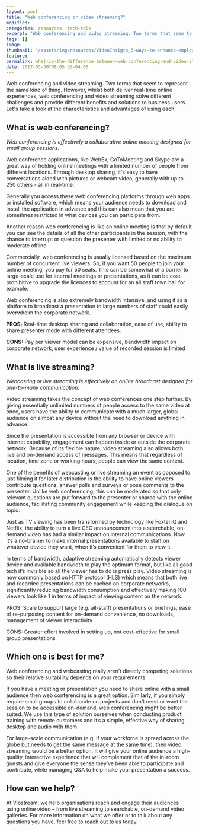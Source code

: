 ```yaml
---
layout: post
title: "Web conferencing or video streaming?"
modified:
categories: resources, tech-talk
excerpt: "Web conferencing and video streaming. Two terms that seem to represent the same kind of thing"
tags: []
image:
thumbnail: "/assets/img/resources/VideoInsigts_3-ways-to-enhance-employee-engagement-.jpg"
feature:
permalink: what-is-the-difference-between-web-conferencing-and-video-streaming/
date: 2017-03-30T08:05:55-04:00
---
```


Web conferencing and video streaming. Two terms that seem to represent the same kind of thing. However, whilst both deliver real-time online experiences, web <span class="s1">conferencing and video streaming</span> solve different challenges and provide different benefits and solutions to business users. Let's take a look at the characteristics and advantages of using each.
<h2>What is web conferencing?</h2>
<i>Web conferencing is effectively a collaborative online meeting designed for small group sessions.</i>

Web conference applications, like WebEx, GoToMeeting and Skype are a great way of holding online meetings with a limited number of people from different locations. Through desktop sharing, it's easy to have conversations aided with pictures or webcam video, generally with up to 250 others - all in real-time.

Generally you access these web conferencing platforms through web apps or installed software, which means your audience needs to download and install the application in advance and this can also mean that you are sometimes restricted in what devices you can participate from.

Another reason web conferencing is like an online meeting is that by default you can see the details of all the other participants in the session, with the chance to interrupt or question the presenter with limited or no ability to moderate offline.

Commercially, web conferencing is usually licensed based on the maximum number of concurrent live viewers. So, if you want 50 people to join your online meeting, you pay for 50 seats. This can be somewhat of a barrier to large-scale use for internal meetings or presentations, as it can be cost-prohibitive to upgrade the licences to account for an all staff town hall for example.

Web conferencing is also extremely bandwidth intensive, and using it as a platform to broadcast a presentation to large numbers of staff could easily overwhelm the corporate network.

<strong>PROS:</strong> Real-time desktop sharing and collaboration, ease of use, ability to share presenter mode with different attendees.

<strong>CONS:</strong> Pay per viewer model can be expensive, bandwidth impact on corporate network, user experience / value of recorded session is limited
<h2>What is live streaming?</h2>
<i>Webcasting or live streaming is effectively an online broadcast designed for one-to-many communication.</i>

Video streaming takes the concept of web conferences one step further. By giving essentially unlimited numbers of people access to the same video at once, users have the ability to communicate with a much larger, global audience on almost any device without the need to download anything in advance.

Since the presentation is accessible from any browser or device with internet capability, engagement can happen inside or outside the corporate network. Because of its flexible nature, video streaming also allows both live and on-demand access of messages. This means that regardless of location, time zone or working hours, people can view the same content.

One of the benefits of webcasting or live streaming an event as opposed to just filming it for later distribution is the ability to have online viewers contribute questions, answer polls and surveys or pose comments to the presenter. Unlike web conferencing, this can be moderated so that only relevant questions are put forward to the presenter or shared with the online audience, facilitating community engagement while keeping the dialogue on topic.

Just as TV viewing has been transformed by technology like Foxtel iQ and Netflix, the ability to turn a live CEO announcement into a searchable, on-demand video has had a similar impact on internal communications. Now it’s a no-brainer to make internal presentations available to staff on whatever device they want, when it’s convenient for them to view it.

In terms of bandwidth, adaptive streaming automatically detects viewer device and available bandwidth to play the optimum format, but like all good tech it’s invisible so all the viewer has to do is press play. Video streaming is now commonly based on HTTP protocol (HLS) which means that both live and recorded presentations can be cached on corporate networks, significantly reducing bandwidth consumption and effectively making 100 viewers look like 1 in terms of impact of viewing content on the network.

PROS: Scale to support large (e.g. all-staff) presentations or briefings, ease of re-purposing content for on-demand convenience, no downloads, management of viewer interactivity

CONS: Greater effort involved in setting up, not cost-effective for small group presentations
<h2>Which one is best for me?</h2>
Web conferencing and webcasting really aren’t directly competing solutions so their relative suitability depends on your requirements.

If you have a meeting or presentation you need to share online with a small audience then web conferencing is a great option. Similarly, if you simply require small groups to collaborate on projects and don't need or want the session to be accessible on-demand, web conferencing might be better suited. We use this type of solution ourselves when conducting product training with remote customers and it’s a simple, effective way of sharing desktop and audio with them.

For large-scale communication (e.g. If your workforce is spread across the globe but needs to get the same message at the same time), then video streaming would be a better option. It will give your online audience a high-quality, interactive experience that will complement that of the in-room guests and give everyone the sense they’ve been able to participate and contribute, while managing Q&amp;A to help make your presentation a success.
<h2>How can we help?</h2>
At Viostream, we help organisations reach and engage their audiences using online video – from live streaming to searchable, on-demand video galleries. For more information on what we offer or to talk about any questions you have, feel free to <a href="http://viostream.com/general-enquiry/">reach out to us</a> today.